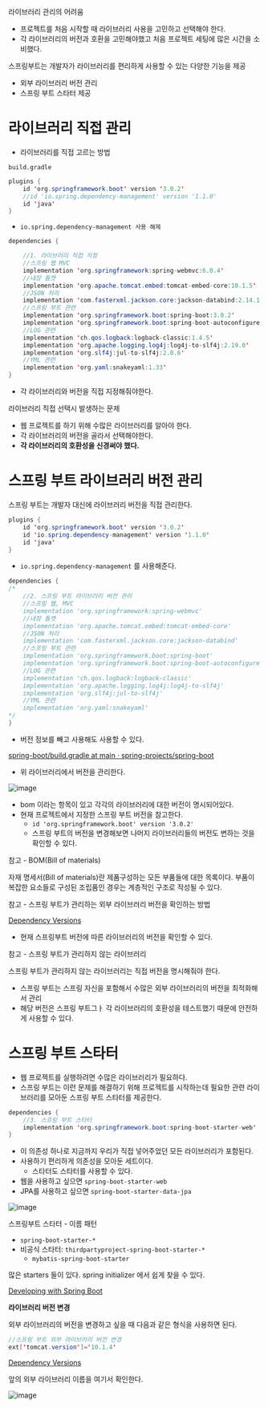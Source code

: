 라이브러리 관리의 어려움

- 프로젝트를 처음 시작할 때 라이브러리 사용을 고민하고 선택해야 한다.
- 각 라이브러리의 버전과 호환을 고민해야했고 처음 프로젝트 세팅에 많은 시간을 소비했다.

스프링부트는 개발자가 라이브러리를 편리하게 사용할 수 있는 다양한 기능을 제공

- 외부 라이브러리 버전 관리
- 스프링 부트 스타터 제공

# 라이브러리 직접 관리

- 라이브러리를 직접 고르는 방법

`build.gradle`

```java
plugins {
    id 'org.springframework.boot' version '3.0.2'
    //id 'io.spring.dependency-management' version '1.1.0'
    id 'java'
}
```

- `io.spring.dependency-management 사용 해제`

```java
dependencies {

    //1. 라이브러리 직접 지정
    //스프링 웹 MVC
    implementation 'org.springframework:spring-webmvc:6.0.4'
    //내장 톰캣
    implementation 'org.apache.tomcat.embed:tomcat-embed-core:10.1.5'
    //JSON 처리
    implementation 'com.fasterxml.jackson.core:jackson-databind:2.14.1'
    //스프링 부트 관련
    implementation 'org.springframework.boot:spring-boot:3.0.2'
    implementation 'org.springframework.boot:spring-boot-autoconfigure:3.0.2'
    //LOG 관련
    implementation 'ch.qos.logback:logback-classic:1.4.5'
    implementation 'org.apache.logging.log4j:log4j-to-slf4j:2.19.0'
    implementation 'org.slf4j:jul-to-slf4j:2.0.6'
    //YML 관련
    implementation 'org.yaml:snakeyaml:1.33'
}
```

- 각 라이브러리와 버전을 직접 지정해줘야한다.

라이브러리 직접 선택시 발생하는 문제

- 웹 프로젝트를 하기 위해 수많은 라이브러리를 알아야 한다.
- 각 라이브러리의 버전을 골라서 선택해야한다.
- **각 라이브러리의 호환성을 신경써야 했다.**

# 스프링 부트 라이브러리 버전 관리

스프링 부트는 개발자 대신에 라이브러리 버전을 직접 관리한다.

```java
plugins {
    id 'org.springframework.boot' version '3.0.2'
    id 'io.spring.dependency-management' version '1.1.0'
    id 'java'
}
```

- `io.spring.dependency-management` 를 사용해준다.

```java
dependencies {
/*
    //2. 스프링 부트 라이브러리 버전 관리
    //스프링 웹, MVC
    implementation 'org.springframework:spring-webmvc'
    //내장 톰캣
    implementation 'org.apache.tomcat.embed:tomcat-embed-core'
    //JSON 처리
    implementation 'com.fasterxml.jackson.core:jackson-databind'
    //스프링 부트 관련
    implementation 'org.springframework.boot:spring-boot'
    implementation 'org.springframework.boot:spring-boot-autoconfigure'
    //LOG 관련
    implementation 'ch.qos.logback:logback-classic'
    implementation 'org.apache.logging.log4j:log4j-to-slf4j'
    implementation 'org.slf4j:jul-to-slf4j'
    //YML 관련
    implementation 'org.yaml:snakeyaml'
*/
}
```

- 버전 정보를 빼고 사용해도 사용할 수 있다.

[spring-boot/build.gradle at main · spring-projects/spring-boot](https://github.com/spring-projects/spring-boot/blob/main/spring-boot-project/spring-boot-dependencies/build.gradle)

- 위 라이브러리에서 버전을 관리한다.

![image](https://user-images.githubusercontent.com/66561524/232308340-b98f33e4-0857-486b-bfe1-a5e93199c650.png)

- bom 이라는 항목이 있고 각각의 라이브러리에 대한 버전이 명시되어있다.
- 현재 프로젝트에서 지정한 스프링 부트 버전을 참고한다.
    - `id 'org.springframework.boot' version '3.0.2'`
    - 스프링 부트의 버전을 변경해보면 나머지 라이브러리들의 버전도 변하는 것을 확인할 수 있다.

참고 - BOM(Bill of materials)

자재 명세서(Bill of materials)란 제품구성하는 모든 부품들에 대한 목록이다. 부품이 복잡한 요소들로 구성된 조립품인 경우는 계층적인 구조로 작성될 수 있다.

참고 - 스프링 부트가 관리하는 외부 라이브러리 버전을 확인하는 방법

[Dependency Versions](https://docs.spring.io/spring-boot/docs/current/reference/html/dependency-versions.html)

- 현재 스프링부트 버전에 따른 라이브러리의 버전을 확인할 수 있다.

참고 - 스프링 부트가 관리하지 않는 라이브러리

스프링 부트가 관리하지 않는 라이브러리는 직접 버전을 명시해줘야 한다.

- 스프링 부트는 스프링 자신을 포함해서 수많은 외부 라이브러리의 버전을 최적화해서 관리
- 해당 버전은 스프링 부트그ㅏ 각 라이브러리의 호환성을 테스트했기 때문에 안전하게 사용할 수 있다.

# 스프링 부트 스타터

- 웹 프로젝트를 실행하려면 수많은 라이브러리가 필요하다.
- 스프링 부트는 이런 문제를 해결하기 위해 프로젝트를 시작하는데 필요한 관련 라이브러리를 모아둔 스프링 부트 스타터를 제공한다.

```java
dependencies {
    //3. 스프링 부트 스타터
    implementation 'org.springframework.boot:spring-boot-starter-web'
}
```

- 이 의존성 하나로 지금까지 우리가 직접 넣어주었던 모든 라이브러리가 포함된다.
- 사용하기 편리하게 의존성을 모아둔 세트이다.
    - 스타터도 스타터를 사용할 수 있다.
- 웹을 사용하고 싶으면 `spring-boot-starter-web`
- JPA를 사용하고 싶으면 `spring-boot-starter-data-jpa`

![image](https://user-images.githubusercontent.com/66561524/232308377-54159e90-f7a7-41ab-9f45-2519f6fd0968.png)


스프링부트 스타터 - 이름 패턴

- `spring-boot-starter-*`
- 비공식 스타터: `thirdpartyproject-spring-boot-starter-*`
    - `mybatis-spring-boot-starter`
    
많은 starters 들이 있다. spring initializer 에서 쉽게 찾을 수 있다.

[Developing with Spring Boot](https://docs.spring.io/spring-boot/docs/current/reference/html/using.html#using.build-systems.starters)

**라이브러리 버전 변경**

외부 라이브러리의 버전을 변경하고 싶을 때 다음과 같은 형식을 사용하면 된다.

```java
//스프링 부트 외부 라이브러리 버전 변경
ext['tomcat.version']='10.1.4'
```

[Dependency Versions](https://docs.spring.io/spring-boot/docs/current/reference/html/dependency-versions.html#appendix.dependency-versions.properties)

앞의 외부 라이브러리 이름을 여기서 확인한다.

![image](https://user-images.githubusercontent.com/66561524/232308402-df78d058-183a-4340-954c-a218ce23cec4.png)
